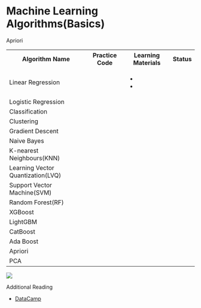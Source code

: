 
<h1>Machine Learning Algorithms(Basics)</h2>

<table style="width:100%">
  <tr>
    <th>Algorithm Name</th>
    <th>Practice Code</th>
    <th>Learning Materials</th>
    <th>Status</>
  </tr>
  <tr>
    <td>Linear Regression</td>
    <td></td>
    <td><ul>
    <li><a href=""></a></li>
    <li><a href=""><a></li>
    </ul>
     <td>
     </td>
  </tr>
  <tr>
   <td>Logistic Regression</td>
  </tr>
   <tr>
   <td>Classification</td>
  </tr>
    <tr>
   <td>Clustering</td>
  </tr>  
  <tr>
   <td>Gradient Descent</td>
  </tr>
   <tr>
   <td>Naive Bayes</td>
  </tr>
   <tr>
   <td>K-nearest Neighbours(KNN)</td>
  </tr>
    <tr>
   <td>Learning Vector Quantization(LVQ)</td>
  </tr>
  <tr>
   <td>Support Vector Machine(SVM)</td>
  </tr>
    <tr>
   <td>Random Forest(RF)</td>
  </tr>
  <tr>
   <td>XGBoost</td>
  </tr>
  <tr>
  <td>LightGBM</td>
  </tr>
  <tr>
  <td>CatBoost</td>
  </tr>
    <tr>
   <td>Ada Boost</td>
  </tr>
  <tr>
   <td>Apriori</td>
  </tr>
  </tr>
  <tr>
   <td>PCA</td>
  </tr>
   Apriori
</table>
<image src="https://cdn-clekk.nitrocdn.com/tkvYXMZryjYrSVhxKeFTeXElceKUYHeV/assets/static/optimized/rev-5ea28ac/wp-content/uploads/2021/05/machine-learning-types-infographics_1-1536x695.png">
<p>Additional Reading</p>
 <ul>
   <li><a href="https://www.datacamp.com/cheat-sheet/machine-learning-cheat-sheet">DataCamp</a></li>
   </ul>

</body>
</html>


